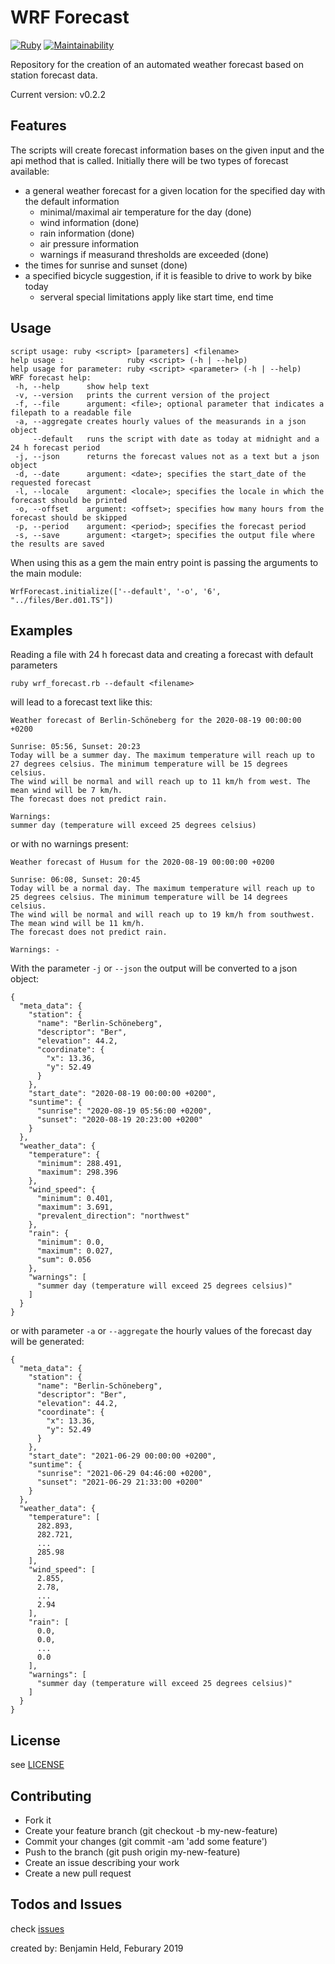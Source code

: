 # WRF Forecast
[![Ruby](https://github.com/SettRaziel/wrf_forecast/actions/workflows/ruby.yml/badge.svg?branch=development)](https://github.com/SettRaziel/wrf_forecast/actions/workflows/ruby.yml)
[![Maintainability](https://api.codeclimate.com/v1/badges/f8e37146f91c5b3fc933/maintainability)](https://codeclimate.com/github/SettRaziel/wrf_forecast/maintainability)

Repository for the creation of an automated weather forecast based on station forecast data.

Current version: v0.2.2

## Features
The scripts will create forecast information bases on the given input and the api method that is called.
Initially there will be two types of forecast available:
  * a general weather forecast for a given location for the specified day with the default information
    * minimal/maximal air temperature for the day (done)
    * wind information (done)
    * rain information (done)
    * air pressure information
    * warnings if measurand thresholds are exceeded (done)
  * the times for sunrise and sunset (done)
  * a specified bicycle suggestion, if it is feasible to drive to work by bike today
    * serveral special limitations apply like start time, end time

## Usage
```
script usage: ruby <script> [parameters] <filename>
help usage :              ruby <script> (-h | --help)
help usage for parameter: ruby <script> <parameter> (-h | --help)
WRF forecast help:
 -h, --help      show help text
 -v, --version   prints the current version of the project
 -f, --file      argument: <file>; optional parameter that indicates a filepath to a readable file
 -a, --aggregate creates hourly values of the measurands in a json object
     --default   runs the script with date as today at midnight and a 24 h forecast period
 -j, --json      returns the forecast values not as a text but a json object
 -d, --date      argument: <date>; specifies the start_date of the requested forecast
 -l, --locale    argument: <locale>; specifies the locale in which the forecast should be printed
 -o, --offset    argument: <offset>; specifies how many hours from the forecast should be skipped
 -p, --period    argument: <period>; specifies the forecast period
 -s, --save      argument: <target>; specifies the output file where the results are saved
```
When using this as a gem the main entry point is passing the arguments to the main module:
```
WrfForecast.initialize(['--default', '-o', '6', "../files/Ber.d01.TS"])
```

## Examples
Reading a file with 24 h forecast data and creating a forecast with default parameters
```
ruby wrf_forecast.rb --default <filename>
```
will lead to a forecast text like this:
```
Weather forecast of Berlin-Schöneberg for the 2020-08-19 00:00:00 +0200

Sunrise: 05:56, Sunset: 20:23
Today will be a summer day. The maximum temperature will reach up to 27 degrees celsius. The minimum temperature will be 15 degrees celsius.
The wind will be normal and will reach up to 11 km/h from west. The mean wind will be 7 km/h.
The forecast does not predict rain.

Warnings:
summer day (temperature will exceed 25 degrees celsius)
```
or with no warnings present:
```
Weather forecast of Husum for the 2020-08-19 00:00:00 +0200

Sunrise: 06:08, Sunset: 20:45
Today will be a normal day. The maximum temperature will reach up to 25 degrees celsius. The minimum temperature will be 14 degrees celsius.
The wind will be normal and will reach up to 19 km/h from southwest. The mean wind will be 11 km/h.
The forecast does not predict rain.

Warnings: - 
```
With the parameter `-j` or `--json` the output will be converted to a json object:
```
{
  "meta_data": {
    "station": {
      "name": "Berlin-Schöneberg",
      "descriptor": "Ber",
      "elevation": 44.2,
      "coordinate": {
        "x": 13.36,
        "y": 52.49
      }
    },
    "start_date": "2020-08-19 00:00:00 +0200",
    "suntime": {
      "sunrise": "2020-08-19 05:56:00 +0200",
      "sunset": "2020-08-19 20:23:00 +0200"
    }
  },
  "weather_data": {
    "temperature": {
      "minimum": 288.491,
      "maximum": 298.396
    },
    "wind_speed": {
      "minimum": 0.401,
      "maximum": 3.691,
      "prevalent_direction": "northwest"
    },
    "rain": {
      "minimum": 0.0,
      "maximum": 0.027,
      "sum": 0.056
    },
    "warnings": [
      "summer day (temperature will exceed 25 degrees celsius)"
    ]
  }
}
```
or with parameter `-a` or `--aggregate` the hourly values of the forecast day will be generated:
```
{
  "meta_data": {
    "station": {
      "name": "Berlin-Schöneberg",
      "descriptor": "Ber",
      "elevation": 44.2,
      "coordinate": {
        "x": 13.36,
        "y": 52.49
      }
    },
    "start_date": "2021-06-29 00:00:00 +0200",
    "suntime": {
      "sunrise": "2021-06-29 04:46:00 +0200",
      "sunset": "2021-06-29 21:33:00 +0200"
    }
  },
  "weather_data": {
    "temperature": [
      282.893,
      282.721,
      ...
      285.98
    ],
    "wind_speed": [
      2.855,
      2.78,
      ...
      2.94
    ],
    "rain": [
      0.0,
      0.0,
      ...
      0.0
    ],
    "warnings": [
      "summer day (temperature will exceed 25 degrees celsius)"
    ]
  }
}
```

## License
see [LICENSE](https://github.com/SettRaziel/wrf_forecast/blob/development/LICENSE)

## Contributing
* Fork it
* Create your feature branch (git checkout -b my-new-feature)
* Commit your changes (git commit -am 'add some feature')
* Push to the branch (git push origin my-new-feature)
* Create an issue describing your work
* Create a new pull request

## Todos and Issues
check [issues](https://github.com/SettRaziel/wrf_forecast/issues)

created by: Benjamin Held, Feburary 2019
